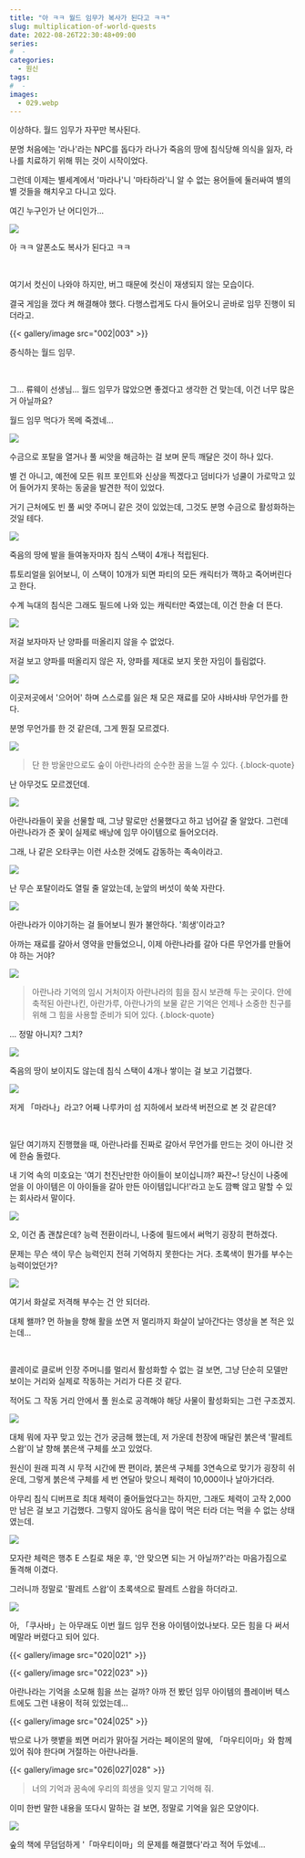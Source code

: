 ```yaml
---
title: "아 ㅋㅋ 월드 임무가 복사가 된다고 ㅋㅋ"
slug: multiplication-of-world-quests
date: 2022-08-26T22:30:48+09:00
series:
#  - 
categories:
  - 원신
tags:
#  - 
images:
  - 029.webp
---
```


이상하다. 월드 임무가 자꾸만 복사된다.

분명 처음에는 '라나'라는 NPC를 돕다가 라나가 죽음의 땅에 침식당해 의식을 잃자, 라나를 치료하기 위해 뛰는 것이 시작이었다.

그런데 이제는 별세계에서 '마라나'니 '마타하라'니 알 수 없는 용어들에 둘러싸여 별의별 것들을 해치우고 다니고 있다.

여긴 누구인가 난 어디인가...

![](001.webp)

아 ㅋㅋ 알폰소도 복사가 된다고 ㅋㅋ

&nbsp;

여기서 컷신이 나와야 하지만, 버그 때문에 컷신이 재생되지 않는 모습이다.

결국 게임을 껐다 켜 해결해야 했다. 다행스럽게도 다시 들어오니 곧바로 임무 진행이 되더라고.

{{< gallery/image src="002|003" >}}

증식하는 월드 임무.

&nbsp;

그... 류웨이 선생님... 월드 임무가 많았으면 좋겠다고 생각한 건 맞는데, 이건 너무 많은 거 아닐까요?

월드 임무 먹다가 목메 죽겠네...

![](004.webp)

수금으로 포탈을 열거나 풀 씨앗을 해금하는 걸 보며 문득 깨달은 것이 하나 있다.

별 건 아니고, 예전에 모든 워프 포인트와 신상을 찍겠다고 덤비다가 넝쿨이 가로막고 있어 들어가지 못하는 동굴을 발견한 적이 있었다.

거기 근처에도 빈 풀 씨앗 주머니 같은 것이 있었는데, 그것도 분명 수금으로 활성화하는 것일 테다.

![](005.webp)

죽음의 땅에 발을 들여놓자마자 침식 스택이 4개나 적립된다.

튜토리얼을 읽어보니, 이 스택이 10개가 되면 파티의 모든 캐릭터가 깩하고 죽어버린다고 한다.

수계 늑대의 침식은 그래도 필드에 나와 있는 캐릭터만 죽였는데, 이건 한술 더 뜬다.

![](006.webp)

저걸 보자마자 난 양파를 떠올리지 않을 수 없었다.

저걸 보고 양파를 떠올리지 않은 자, 양파를 제대로 보지 못한 자임이 틀림없다.

![](007.webp)

이곳저곳에서 '으어어' 하며 스스로를 잃은 채 모은 재료를 모아 샤바샤바 무언가를 한다.

분명 무언가를 한 것 같은데, 그게 뭔질 모르겠다.

![](008.webp)

> 단 한 방울만으로도 숲이 아란나라의 순수한 꿈을 느낄 수 있다.
{.block-quote}

난 아무것도 모르겠던데.

![](009.webp)

아란나라들이 꽃을 선물할 때, 그냥 말로만 선물했다고 하고 넘어갈 줄 알았다. 그런데 아란나라가 준 꽃이 실제로 배낭에 임무 아이템으로 들어오더라.

그래, 나 같은 오타쿠는 이런 사소한 것에도 감동하는 족속이라고.

![](010.webp)

난 무슨 포탈이라도 열릴 줄 알았는데, 눈앞의 버섯이 쑥쑥 자란다.

![](011.webp)

아란나라가 이야기하는 걸 들어보니 뭔가 불안하다. '희생'이라고?

아까는 재료를 갈아서 영약을 만들었으니, 이제 아란나라를 갈아 다른 무언가를 만들어야 하는 거야?

![](012.webp)

> 아란나라 기억의 임시 거처이자 아란나라의 힘을 잠시 보관해 두는 곳이다.
> 안에 축적된 아란나킨, 아란가루, 아란나가의 보물 같은 기억은 언제나 소중한 친구를 위해 그 힘을 사용할 준비가 되어 있다.
{.block-quote}

... 정말 아니지? 그치?

![](013.webp)

죽음의 땅이 보이지도 않는데 침식 스택이 4개나 쌓이는 걸 보고 기겁했다.

![](014.webp)

저게 「마라나」라고? 어째 나루카미 섬 지하에서 보라색 버전으로 본 것 같은데?

&nbsp;

일단 여기까지 진행했을 때, 아란나라를 진짜로 갈아서 무언가를 만드는 것이 아니란 것에 한숨 돌렸다.

내 기억 속의 미호요는 '여기 천진난만한 아이들이 보이십니까? 짜잔~! 당신이 나중에 얻을 이 아이템은 이 아이들을 갈아 만든 아이템입니다!'라고 눈도 깜빡 않고 말할 수 있는 회사라서 말이다.

![](015.webp)

오, 이건 좀 괜찮은데? 능력 전환이라니, 나중에 필드에서 써먹기 굉장히 편하겠다.

문제는 무슨 색이 무슨 능력인지 전혀 기억하지 못한다는 거다. 초록색이 뭔가를 부수는 능력이었던가?

![](016.webp)

여기서 화살로 저격해 부수는 건 안 되더라.

대체 왤까? 먼 하늘을 향해 활을 쏘면 저 멀리까지 화살이 날아간다는 영상을 본 적은 있는데...

&nbsp;

콜레이로 클로버 인장 주머니를 멀리서 활성화할 수 없는 걸 보면, 그냥 단순히 모델만 보이는 거리와 실제로 작동하는 거리가 다른 것 같다.

적어도 그 작동 거리 안에서 풀 원소로 공격해야 해당 사물이 활성화되는 그런 구조겠지.

![](017.webp)

대체 뭐에 자꾸 맞고 있는 건가 궁금해 했는데, 저 가운데 천장에 매달린 붉은색 '팔레트 스왑'이 날 향해 붉은색 구체를 쏘고 있었다.

원신이 원래 피격 시 무적 시간에 짠 편이라, 붉은색 구체를 3연속으로 맞기가 굉장히 쉬운데, 그렇게 붉은색 구체를 세 번 연달아 맞으니 체력이 10,000이나 날아가더라.

아무리 침식 디버프로 최대 체력이 줄어들었다고는 하지만, 그래도 체력이 고작 2,000만 남은 걸 보고 기겁했다. 그렇지 않아도 음식을 많이 먹은 터라 더는 먹을 수 없는 상태였는데.

![](018.webp)

모자란 체력은 행추 E 스킬로 채운 후, '안 맞으면 되는 거 아닐까?'라는 마음가짐으로 돌격해 이겼다.

그러니까 정말로 '팔레트 스왑'이 초록색으로 팔레트 스왑을 하더라고.

![](019.webp)

아, 「쿠사바」는 아무래도 이번 월드 임무 전용 아이템이었나보다. 모든 힘을 다 써서 메말라 버렸다고 되어 있다.

{{< gallery/image src="020|021" >}}

{{< gallery/image src="022|023" >}}

아란나라는 기억을 소모해 힘을 쓰는 걸까? 아까 전 봤던 임무 아이템의 플레이버 텍스트에도 그런 내용이 적혀 있었는데...

{{< gallery/image src="024|025" >}}

밖으로 나가 햇볕을 쬐면 머리가 맑아질 거라는 페이몬의 말에, 「마우티이마」와 함께 있어 줘야 한다며 거절하는 아란나라들.

{{< gallery/image src="026|027|028" >}}

> 너의 기억과 꿈속에 우리의 희생을 잊지 말고 기억해 줘.

이미 한번 말한 내용을 또다시 말하는 걸 보면, 정말로 기억을 잃은 모양이다.

![](029.webp)

숲의 책에 무덤덤하게 '「마우티이마」의 문제를 해결했다'라고 적어 두었네...

